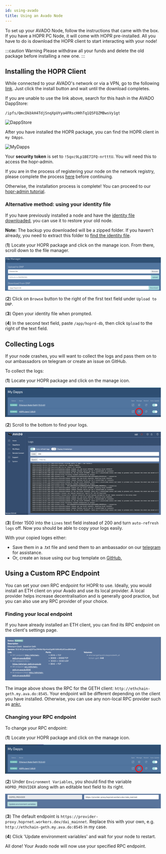 ```yaml
---
id: using-avado
title: Using an Avado Node
---
```


To set up your AVADO Node, follow the instructions that came with the box. If you have a HOPR PC Node, it will come with HOPR pre-installed. All you have to do is download the HOPR client to start interacting with your node!

:::caution Warning
Please withdraw all your funds and delete the old package before installing a new one.
:::

## Installing the HOPR Client

While connected to your AVADO's network or via a VPN, go to the following [link](http://my.ava.do/#/installer/%2Fipfs%2FQmcDkbkH4TdjSnqXpUYya4FRscHHhTq1Q5FQZMBwsVy1gt). Just click the install button and wait until the download completes.

If you are unable to use the link above, search for this hash in the AVADO DappStore:

```
/ipfs/QmcDkbkH4TdjSnqXpUYya4FRscHHhTq1Q5FQZMBwsVy1gt
```

![DappStore](/img/node/avado-1.png)

After you have installed the HOPR package, you can find the HOPR client in `my DApps`.

![MyDapps](/img/node/avado-2.png)

Your **security token** is set to `!5qxc9Lp1BE7IFQ-nrtttU`. You will need this to access the hopr-admin.

If you are in the process of registering your node on the network registry, please complete the process [here](./network-registry-tutorial.md) before continuing.

Otherwise, the installation process is complete! You can proceed to our [hopr-admin tutorial](using-hopr-admin).

### Alternative method: using your identity file

If you have previously installed a node and have the [identity file downloaded](using-hopr-admin#backing-up-your-identity-file), you can use it to restore your old node.

**Note:** The backup you downloaded will be a zipped folder. If you haven't already, you need to extract this folder to [find the identity file](using-hopr-admin#how-to-view-your-avado-identity-file).

(**1**) Locate your HOPR package and click on the manage icon. From there, scroll down to the file manager.

![avado upload](./images/avado-db.png)

(**2**) Click on `Browse` button to the right of the first text field under `Upload to DNP`.

(**3**) Open your identity file when prompted.

(**4**) In the second text field, paste `/app/hoprd-db`, then click `Upload` to the right of the text field.

## Collecting Logs

If your node crashes, you will want to collect the logs and pass them on to our ambassadors on telegram or create an issue on GitHub.

To collect the logs:

(**1**) Locate your HOPR package and click on the manage icon.

![Manage Avado](./images/avado-manage.png)

(**2**) Scroll to the bottom to find your logs.

![Avado Logs](./images/Avado-logs.png)

(**3**) Enter 1500 into the `Lines` text field instead of 200 and turn `auto-refresh logs` off. Now you should be able to copy your logs easily.

With your copied loges either:

- Save them in a .txt file and send them to an ambassador on our [telegram](https://t.me/hoprnet) for assistance.
- Or, create an issue using our bug template on [GitHub.](https://github.com/hoprnet/hoprnet/issues)

## Using a Custom RPC Endpoint

You can set your own RPC endpoint for HOPR to use. Ideally, you would install an ETH client on your Avado and use its local provider. A local provider helps increase decentralisation and is generally good practice, but you can also use any RPC provider of your choice.

### Finding your local endpoint

If you have already installed an ETH client, you can find its RPC endpoint on the client's settings page.

![ETH client settings](./images/RPC-endpoint-avado.png)

The image above shows the RPC for the GETH client: `http://ethchain-geth.my.ava.do:8545`. Your endpoint will be different depending on the client you have installed. Otherwise, you can use any non-local RPC provider such as [ankr.](https://www.ankr.com/)

### Changing your RPC endpoint

To change your RPC endpoint:

(**1**) Locate your HOPR package and click on the manage icon.

![Manage Avado](./images/avado-manage.png)

(**2**) Under `Environment Variables`, you should find the variable `HOPRD_PROVIDER` along with an editable text field to its right.

![Environment variables](./images/HOPR-provider-Avado.png)

(**3**) The default endpoint is `https://provider-proxy.hoprnet.workers.dev/dai_mainnet`. Replace this with your own, e.g. `http://ethchain-geth.my.ava.do:8545` in my case.

(**4**) Click 'Update environment variables' and wait for your node to restart.

All done! Your Avado node will now use your specified RPC endpoint.
